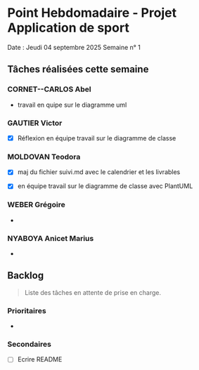 # Point Hebdomadaire - Projet Application de sport

Date : Jeudi 04 septembre 2025
Semaine n° 1

## Tâches réalisées cette semaine

### CORNET--CARLOS Abel

- travail en quipe sur le diagramme uml

### GAUTIER Victor

- [x] Réflexion en équipe travail sur le diagramme de classe

### MOLDOVAN Teodora


- [x] maj du fichier suivi.md avec le calendrier et les livrables
- [x] en équipe travail sur le diagramme de classe avec PlantUML


### WEBER Grégoire

- 


### NYABOYA Anicet Marius

- 


## Backlog

> Liste des tâches en attente de prise en charge.

### Prioritaires

- 

### Secondaires

- [ ] Ecrire README
